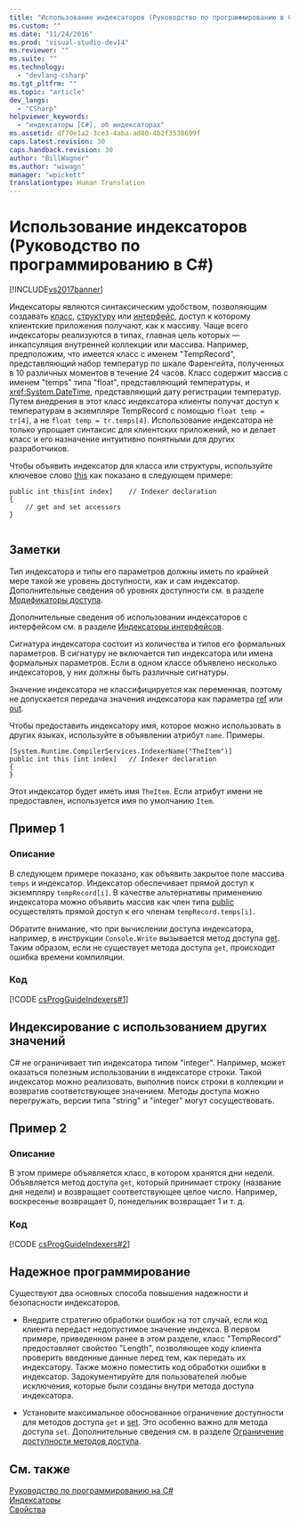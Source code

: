 ```yaml
---
title: "Использование индексаторов (Руководство по программированию в C#) | Microsoft Docs"
ms.custom: ""
ms.date: "11/24/2016"
ms.prod: "visual-studio-dev14"
ms.reviewer: ""
ms.suite: ""
ms.technology: 
  - "devlang-csharp"
ms.tgt_pltfrm: ""
ms.topic: "article"
dev_langs: 
  - "CSharp"
helpviewer_keywords: 
  - "индексаторы [C#], об индексаторах"
ms.assetid: df70e1a2-3ce3-4aba-ad80-4b2f3538699f
caps.latest.revision: 30
caps.handback.revision: 30
author: "BillWagner"
ms.author: "wiwagn"
manager: "wpickett"
translationtype: Human Translation
---
```

# Использование индексаторов (Руководство по программированию в C#)
[!INCLUDE[vs2017banner](../../../csharp/includes/vs2017banner.md)]

Индексаторы являются синтаксическим удобством, позволяющим создавать [класс](../../../csharp/language-reference/keywords/class.md), [структуру](../../../csharp/language-reference/keywords/struct.md) или [интерфейс](../../../csharp/language-reference/keywords/interface.md), доступ к которому клиентские приложения получают, как к массиву.  Чаще всего индексаторы реализуются в типах, главная цель которых — инкапсуляция внутренней коллекции или массива.  Например, предположим, что имеется класс с именем "TempRecord", представляющий набор температур по шкале Фаренгейта, полученных в 10 различных моментов в течение 24 часов.  Класс содержит массив с именем "temps" типа "float", представляющий температуры, и <xref:System.DateTime>, представляющий дату регистрации температур.  Путем внедрения в этот класс индексатора клиенты получат доступ к температурам в экземпляре TempRecord с помощью `float temp = tr[4]`, а не `float temp = tr.temps[4]`.  Использование индексатора не только упрощает синтаксис для клиентских приложений, но и делает класс и его назначение интуитивно понятными для других разработчиков.  
  
 Чтобы объявить индексатор для класса или структуры, используйте ключевое слово [this](../../../csharp/language-reference/keywords/this.md) как показано в следующем примере:  
  
```  
public int this[int index]    // Indexer declaration  
{  
    // get and set accessors  
}  
  
```  
  
## Заметки  
 Тип индексатора и типы его параметров должны иметь по крайней мере такой же уровень доступности, как и сам индексатор.  Дополнительные сведения об уровнях доступности см. в разделе [Модификаторы доступа](../../../csharp/language-reference/keywords/access-modifiers.md).  
  
 Дополнительные сведения об использовании индексаторов с интерфейсом см. в разделе [Индексаторы интерфейсов](../../../csharp/programming-guide/indexers/indexers-in-interfaces.md).  
  
 Сигнатура индексатора состоит из количества и типов его формальных параметров.  В сигнатуру не включается тип индексатора или имена формальных параметров.  Если в одном классе объявлено несколько индексаторов, у них должны быть различные сигнатуры.  
  
 Значение индексатора не классифицируется как переменная, поэтому не допускается передача значения индексатора как параметра [ref](../../../csharp/language-reference/keywords/ref.md) или [out](../../../csharp/language-reference/keywords/out.md).  
  
 Чтобы предоставить индексатору имя, которое можно использовать в других языках, используйте в объявлении атрибут `name`.  Примеры.  
  
```  
[System.Runtime.CompilerServices.IndexerName("TheItem")]  
public int this [int index]   // Indexer declaration  
{  
}  
```  
  
 Этот индексатор будет иметь имя `TheItem`.  Если атрибут имени не предоставлен, используется имя по умолчанию `Item`.  
  
## Пример 1  
  
### Описание  
 В следующем примере показано, как объявить закрытое поле массива `temps` и индексатор.  Индексатор обеспечивает прямой доступ к экземпляру `tempRecord[i]`.  В качестве альтернативы применению индексатора можно объявить массив как член типа [public](../../../csharp/language-reference/keywords/public.md) осуществлять прямой доступ к его членам `tempRecord.temps[i]`.  
  
 Обратите внимание, что при вычислении доступа индексатора, например, в инструкции `Console.Write` вызывается метод доступа [get](../../../csharp/language-reference/keywords/get.md).  Таким образом, если не существует метода доступа `get`, происходит ошибка времени компиляции.  
  
### Код  
 [!CODE [csProgGuideIndexers#1](../CodeSnippet/VS_Snippets_VBCSharp/csProgGuideIndexers#1)]  
  
## Индексирование с использованием других значений  
 C\# не ограничивает тип индексатора типом "integer".  Например, может оказаться полезным использовании в индексаторе строки.  Такой индексатор можно реализовать, выполнив поиск строки в коллекции и возвратив соответствующее значением.  Методы доступа можно перегружать, версии типа "string" и "integer" могут сосуществовать.  
  
## Пример 2  
  
### Описание  
 В этом примере объявляется класс, в котором хранятся дни недели.  Объявляется метод доступа `get`, который принимает строку \(название дня недели\) и возвращает соответствующее целое число.  Например, воскресенье возвращает 0, понедельник возвращает 1 и т. д.  
  
### Код  
 [!CODE [csProgGuideIndexers#2](../CodeSnippet/VS_Snippets_VBCSharp/csProgGuideIndexers#2)]  
  
## Надежное программирование  
 Существуют два основных способа повышения надежности и безопасности индексаторов.  
  
-   Внедрите стратегию обработки ошибок на тот случай, если код клиента передаст недопустимое значение индекса.  В первом примере, приведенном ранее в этом разделе, класс "TempRecord" предоставляет свойство "Length", позволяющее коду клиента проверить введенные данные перед тем, как передать их индексатору.  Также можно поместить код обработки ошибки в индексатор.  Задокументируйте для пользователей любые исключения, которые были созданы внутри метода доступа индексатора.  
  
-   Установите максимальное обоснованное ограничение доступности для методов доступа `get` и [set](../../../csharp/language-reference/keywords/set.md).  Это особенно важно для метода доступа `set`.  Дополнительные сведения см. в разделе [Ограничение доступности методов доступа](../../../csharp/programming-guide/classes-and-structs/restricting-accessor-accessibility.md).  
  
## См. также  
 [Руководство по программированию на C\#](../../../csharp/programming-guide/index.md)   
 [Индексаторы](../../../csharp/programming-guide/indexers/index.md)   
 [Свойства](../../../csharp/programming-guide/classes-and-structs/properties.md)
